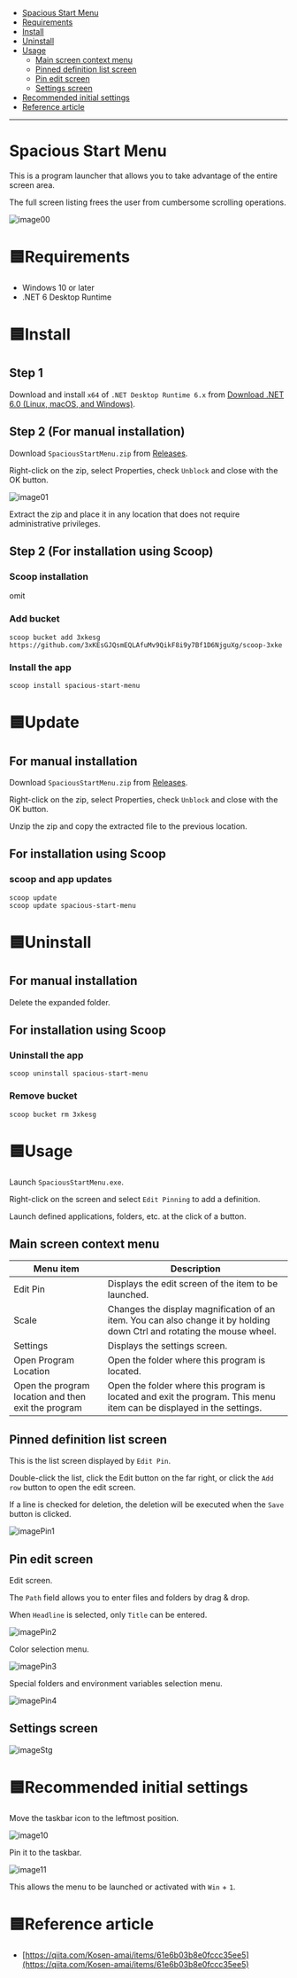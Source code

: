 - [Spacious Start Menu](https://github.com/3xKEsGJQsmEQLAfuMv9QikF8i9y7Bf1D6NjguXg/spacious-start-menu#spacious-start-menu)
- [Requirements](https://github.com/3xKEsGJQsmEQLAfuMv9QikF8i9y7Bf1D6NjguXg/spacious-start-menu#requirements)
- [Install](https://github.com/3xKEsGJQsmEQLAfuMv9QikF8i9y7Bf1D6NjguXg/spacious-start-menu#install)
- [Uninstall](https://github.com/3xKEsGJQsmEQLAfuMv9QikF8i9y7Bf1D6NjguXg/spacious-start-menu#uninstall)
- [Usage](https://github.com/3xKEsGJQsmEQLAfuMv9QikF8i9y7Bf1D6NjguXg/spacious-start-menu#usage)
  - [Main screen context menu](https://github.com/3xKEsGJQsmEQLAfuMv9QikF8i9y7Bf1D6NjguXg/spacious-start-menu#main-screen-context-menu)
  - [Pinned definition list screen](https://github.com/3xKEsGJQsmEQLAfuMv9QikF8i9y7Bf1D6NjguXg/spacious-start-menu#pinned-definition-list-screen)
  - [Pin edit screen](https://github.com/3xKEsGJQsmEQLAfuMv9QikF8i9y7Bf1D6NjguXg/spacious-start-menu#pin-edit-screen)
  - [Settings screen](https://github.com/3xKEsGJQsmEQLAfuMv9QikF8i9y7Bf1D6NjguXg/spacious-start-menu#settings-screen)
- [Recommended initial settings](https://github.com/3xKEsGJQsmEQLAfuMv9QikF8i9y7Bf1D6NjguXg/spacious-start-menu#recommended-initial-settings)
- [Reference article](https://github.com/3xKEsGJQsmEQLAfuMv9QikF8i9y7Bf1D6NjguXg/spacious-start-menu#reference-article)

---

# Spacious Start Menu

This is a program launcher that allows you to take advantage of the entire screen area.

The full screen listing frees the user from cumbersome scrolling operations.

![image00](https://user-images.githubusercontent.com/99333667/177764481-10bacdda-2ee5-4bbc-aea1-99d5cd088828.png)

# 🟦Requirements

- Windows 10 or later
- .NET 6 Desktop Runtime

# 🟦Install

## Step 1

Download and install `x64` of `.NET Desktop Runtime 6.x` from [Download .NET 6.0 (Linux, macOS, and Windows)](https://dotnet.microsoft.com/download/dotnet/6.0).

## Step 2 (For manual installation)

Download `SpaciousStartMenu.zip` from [Releases](https://github.com/3xKEsGJQsmEQLAfuMv9QikF8i9y7Bf1D6NjguXg/spacious-start-menu/releases).

Right-click on the zip, select Properties, check `Unblock` and close with the OK button.

![image01](https://user-images.githubusercontent.com/99333667/169164842-892d479f-7def-4044-ab0a-9b404d0ce194.png)

Extract the zip and place it in any location that does not require administrative privileges.

## Step 2 (For installation using Scoop)

### Scoop installation

omit

### Add bucket

```
scoop bucket add 3xkesg https://github.com/3xKEsGJQsmEQLAfuMv9QikF8i9y7Bf1D6NjguXg/scoop-3xke
```

### Install the app

```
scoop install spacious-start-menu
```

# 🟦Update

## For manual installation

Download `SpaciousStartMenu.zip` from [Releases](https://github.com/3xKEsGJQsmEQLAfuMv9QikF8i9y7Bf1D6NjguXg/spacious-start-menu/releases).

Right-click on the zip, select Properties, check `Unblock` and close with the OK button.

Unzip the zip and copy the extracted file to the previous location.

## For installation using Scoop

### scoop and app updates

```
scoop update
scoop update spacious-start-menu
```

# 🟦Uninstall

## For manual installation

Delete the expanded folder.

## For installation using Scoop

### Uninstall the app

```
scoop uninstall spacious-start-menu
```

### Remove bucket

```
scoop bucket rm 3xkesg
```

# 🟦Usage

Launch `SpaciousStartMenu.exe`.

Right-click on the screen and select `Edit Pinning` to add a definition.

Launch defined applications, folders, etc. at the click of a button.

## Main screen context menu

| Menu item             | Description                                          |
| --------------------- | ---------------------------------------------------- |
| Edit Pin              | Displays the edit screen of the item to be launched. |
| Scale                 | Changes the display magnification of an item. You can also change it by holding down Ctrl and rotating the mouse wheel.      |
| Settings              | Displays the settings screen.                        |
| Open Program Location | Open the folder where this program is located.       |
| Open the program location and then exit the program | Open the folder where this program is located and exit the program. This menu item can be displayed in the settings.       |

## Pinned definition list screen

This is the list screen displayed by `Edit Pin`.

Double-click the list, click the Edit button on the far right, or click the `Add row` button to open the edit screen.

If a line is checked for deletion, the deletion will be executed when the `Save` button is clicked.

![imagePin1](https://user-images.githubusercontent.com/99333667/174482870-d9617b5d-67dd-4da4-970e-1f40ff1d471d.png)

## Pin edit screen

Edit screen.

The `Path` field allows you to enter files and folders by drag & drop.

When `Headline` is selected, only `Title` can be entered.

![imagePin2](https://user-images.githubusercontent.com/99333667/175758210-40a76450-c7c6-42ce-993c-9aab44e032ea.png)

Color selection menu.

![imagePin3](https://user-images.githubusercontent.com/99333667/175758222-c88e784f-48eb-49b2-9d29-a6ed777f6081.png)

Special folders and environment variables selection menu.

![imagePin4](https://user-images.githubusercontent.com/99333667/175758232-61659191-4736-4a7b-ae5a-b1190d472419.png)

## Settings screen

![imageStg](https://user-images.githubusercontent.com/99333667/177764511-eddb6209-6da3-4d62-8a15-5dba3f1fe5c2.png)

# 🟦Recommended initial settings

Move the taskbar icon to the leftmost position.

![image10](https://user-images.githubusercontent.com/99333667/169648188-5ecdc736-b12d-403e-ba67-5c9d5648b46d.png)

Pin it to the taskbar.

![image11](https://user-images.githubusercontent.com/99333667/169648202-b4ef02dc-9e97-4d80-b23c-77b07a92baa0.png)

This allows the menu to be launched or activated with `Win` + `1`.

# 🟦Reference article

- [https://qiita.com/Kosen-amai/items/61e6b03b8e0fccc35ee5](https://qiita.com/Kosen-amai/items/61e6b03b8e0fccc35ee5)

